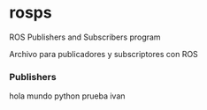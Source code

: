 # rosps
ROS Publishers and Subscribers program


Archivo para publicadores y subscriptores con ROS

### Publishers

hola mundo python
prueba ivan
